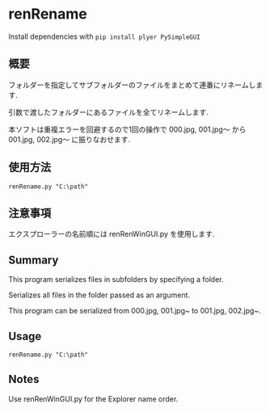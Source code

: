 # renRename
Install dependencies with ```pip install plyer PySimpleGUI```
## 概要
フォルダーを指定してサブフォルダーのファイルをまとめて連番にリネームします.

引数で渡したフォルダーにあるファイルを全てリネームします.

本ソフトは重複エラーを回避するので1回の操作で 000.jpg, 001.jpg～ から 001.jpg, 002.jpg～ に振りなおせます.

## 使用方法

```renRename.py "C:\path"```

## 注意事項

エクスプローラーの名前順には renRenWinGUI.py を使用します.

## Summary

This program serializes files in subfolders by specifying a folder.

Serializes all files in the folder passed as an argument.

This program can be serialized from 000.jpg, 001.jpg~ to 001.jpg, 002.jpg~.

## Usage

```renRename.py "C:\path"```

## Notes
Use renRenWinGUI.py for the Explorer name order.
